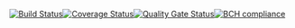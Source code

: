 [![Build Status](https://travis-ci.com/bigfishgames/GameBenchAPI.svg?branch=master)](https://travis-ci.com/bigfishgames/GameBenchAP)[![Coverage Status](https://coveralls.io/repos/github/bigfishgames/GameBenchAPI/badge.svg?branch=%233_ci_checks)](https://coveralls.io/github/bigfishgames/GameBenchAPI?branch=%233_ci_checks)[![Quality Gate Status](https://sonarcloud.io/api/project_badges/measure?project=bigfishgames_GameBenchAPI&metric=alert_status)](https://sonarcloud.io/dashboard?id=bigfishgames_GameBenchAPI)[![BCH compliance](https://bettercodehub.com/edge/badge/bigfishgames/GameBenchAPI?branch=master)](https://bettercodehub.com/)

